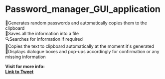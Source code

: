 # Password_manager_GUI_application

🔐Generates random passwords and automatically copies them to the clipboard  <br>
📁Saves all the information into a file  <br>
🔍Searches for information if required  <br>
📄Copies the text to clipboard automatically at the moment it's generated  <br>
📨Displays dialogue boxes and pop-ups accordingly for confirmation or any missing information  <br>

<strong>Visit for more info: <strong> <br>
<a href="https://twitter.com/imksprateek/status/1663616829854744576?s=20">Link to Tweet</a>

